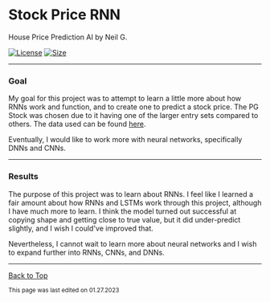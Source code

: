 # Stock Price RNN

House Price Prediction AI by Neil G.

[![License](https://img.shields.io/github/license/RandomKiddo/StockPriceRNN)](https://www.gnu.org/licenses/agpl-3.0.en.html)
[![Size](https://img.shields.io/github/languages/code-size/RandomKiddo/StockPriceRNN)](https://github.com/RandomKiddo/StockPriceRNN/blob/master/Project.ipynb)

___

### Goal

My goal for this project was to attempt to learn a little more about how RNNs work and function, and to create one to predict a stock price. The PG Stock was chosen due to it having one of the larger entry sets compared to others. The data used can be found [here](https://www.kaggle.com/datasets/borismarjanovic/price-volume-data-for-all-us-stocks-etfs).

Eventually, I would like to work more with neural networks, specifically DNNs and CNNs. 

___

### Results

The purpose of this project was to learn about RNNs. I feel like I learned a fair amount about how RNNs and LSTMs work through this project, although I have much more to learn. I think the model turned out successful at copying shape and getting close to true value, but it did under-predict slightly, and I wish I could've improved that. 

Nevertheless, I cannot wait to learn more about neural networks and I wish to expand further into RNNs, CNNs, and DNNs.

___

[Back to Top](#stock-price-rnn)

<sub>This page was last edited on 01.27.2023</sub>